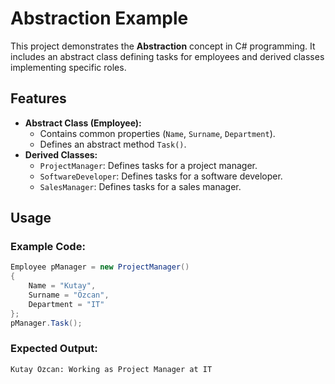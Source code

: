 # Abstraction Example

This project demonstrates the **Abstraction** concept in C# programming. It includes an abstract class defining tasks for employees and derived classes implementing specific roles.

## Features
- **Abstract Class (Employee):**
  - Contains common properties (`Name`, `Surname`, `Department`).
  - Defines an abstract method `Task()`.
- **Derived Classes:**
  - `ProjectManager`: Defines tasks for a project manager.
  - `SoftwareDeveloper`: Defines tasks for a software developer.
  - `SalesManager`: Defines tasks for a sales manager.

## Usage

### Example Code:
```csharp
Employee pManager = new ProjectManager()
{
    Name = "Kutay",
    Surname = "Özcan",
    Department = "IT"
};
pManager.Task();
```

### Expected Output:
```
Kutay Özcan: Working as Project Manager at IT
```

